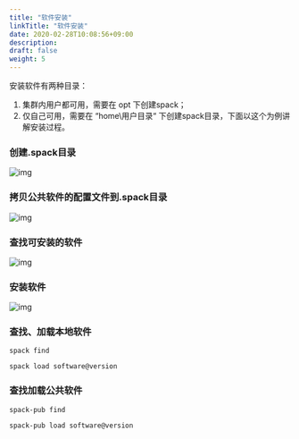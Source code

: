 ```yaml
---
title: "软件安装"
linkTitle: "软件安装"
date: 2020-02-28T10:08:56+09:00
description:
draft: false
weight: 5
---
```


安装软件有两种目录：
1. 集群内用户都可用，需要在 opt 下创建spack； 
2. 仅自己可用，需要在 “home\用户目录“ 下创建spack目录，下面以这个为例讲解安装过程。

### 创建.spack目录

![img](../_images/spack-root.png)

### 拷贝公共软件的配置文件到.spack目录

![img](../_images/spack-config.png)

### 查找可安装的软件

![img](../_images/spack-find-soft.png)

### 安装软件

![img](../_images/spack-install-soft.png)

### 查找、加载本地软件

```
spack find

spack load software@version
```

### 查找加载公共软件

```
spack-pub find

spack-pub load software@version
```
